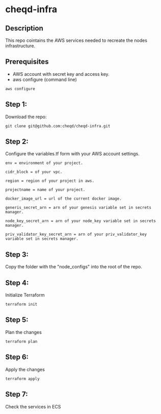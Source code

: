 # cheqd-infra

## Description

This repo cointains the AWS services needed to recreate the nodes infrastructure.

## Prerequisites

- AWS account with secret key and access key.
- aws configure (command line)

```
aws configure
 ```

## Step 1:

Download the repo:
 ```
git clone git@github.com:cheqd/cheqd-infra.git
 ```

## Step 2:

Configure the variables.tf form with your AWS account settings.

```
env = environment of your project.

cidr_block = of your vpc.

region = region of your project in aws.

projectname = name of your project.

docker_image_url = url of the current docker image.

generis_secret_arn = arn of your genesis variable set in secrets manager.

node_key_secret_arn = arn of your node_key variable set in secrets manager.

priv_validator_key_secret_arn = arn of your priv_validator_key variable set in secrets manager.

```

## Step 3:

Copy the folder with the "node_configs" into the root of the repo.

## Step 4:

Initialize Terraform
```
terraform init
 ```

## Step 5:

Plan the changes
```
terraform plan
 ```

## Step 6:

Apply the changes
```
terraform apply
 ```

## Step 7:

Check the services in ECS
